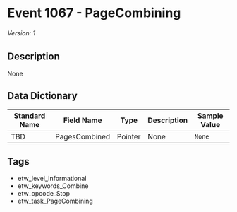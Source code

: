 # Event 1067 - PageCombining
###### Version: 1

## Description
None

## Data Dictionary
|Standard Name|Field Name|Type|Description|Sample Value|
|---|---|---|---|---|
|TBD|PagesCombined|Pointer|None|`None`|

## Tags
* etw_level_Informational
* etw_keywords_Combine
* etw_opcode_Stop
* etw_task_PageCombining